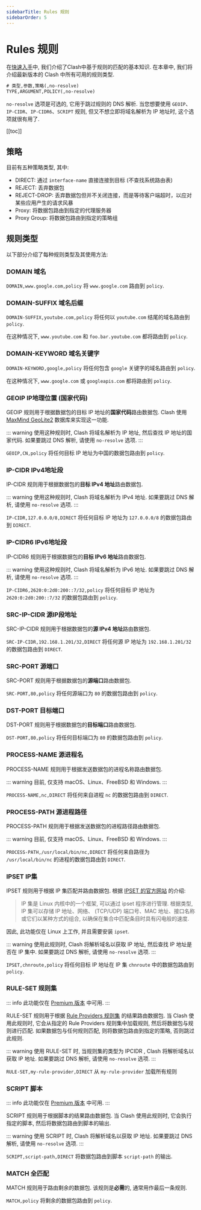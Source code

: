 ```yaml
---
sidebarTitle: Rules 规则
sidebarOrder: 5
---
```


# Rules 规则

在[快速入手](/zh_CN/configuration/getting-started)中, 我们介绍了Clash中基于规则的匹配的基本知识. 在本章中, 我们将介绍最新版本的 Clash 中所有可用的规则类型.

```txt
# 类型,参数,策略(,no-resolve)
TYPE,ARGUMENT,POLICY(,no-resolve)
```

`no-resolve` 选项是可选的, 它用于跳过规则的 DNS 解析. 当您想要使用 `GEOIP`、`IP-CIDR`、`IP-CIDR6`、`SCRIPT` 规则, 但又不想立即将域名解析为 IP 地址时, 这个选项就很有用了.

[[toc]]

## 策略

目前有五种策略类型, 其中:

- DIRECT: 通过 `interface-name` 直接连接到目标 (不查找系统路由表)
- REJECT: 丢弃数据包
- REJECT-DROP: 丢弃数据包但并不关闭连接，而是等待客户端超时，以应对某些应用产生的请求风暴
- Proxy: 将数据包路由到指定的代理服务器
- Proxy Group: 将数据包路由到指定的策略组

## 规则类型

以下部分介绍了每种规则类型及其使用方法:

### DOMAIN 域名

`DOMAIN,www.google.com,policy` 将 `www.google.com` 路由到 `policy`.

### DOMAIN-SUFFIX 域名后缀

`DOMAIN-SUFFIX,youtube.com,policy` 将任何以 `youtube.com` 结尾的域名路由到 `policy`.

在这种情况下, `www.youtube.com` 和 `foo.bar.youtube.com` 都将路由到 `policy`.

### DOMAIN-KEYWORD 域名关键字

`DOMAIN-KEYWORD,google,policy` 将任何包含 `google` 关键字的域名路由到 `policy`.

在这种情况下, `www.google.com` 或 `googleapis.com` 都将路由到 `policy`.

### GEOIP IP地理位置 (国家代码)

GEOIP 规则用于根据数据包的目标 IP 地址的**国家代码**路由数据包. Clash 使用 [MaxMind GeoLite2](https://dev.maxmind.com/geoip/geoip2/geolite2/) 数据库来实现这一功能.

::: warning
使用这种规则时, Clash 将域名解析为 IP 地址, 然后查找 IP 地址的国家代码.
如果要跳过 DNS 解析, 请使用 `no-resolve` 选项.
:::

`GEOIP,CN,policy` 将任何目标 IP 地址为中国的数据包路由到 `policy`.

### IP-CIDR IPv4地址段

IP-CIDR 规则用于根据数据包的**目标 IPv4 地址**路由数据包.

::: warning
使用这种规则时, Clash 将域名解析为 IPv4 地址.
如果要跳过 DNS 解析, 请使用 `no-resolve` 选项.
:::

`IP-CIDR,127.0.0.0/8,DIRECT` 将任何目标 IP 地址为 `127.0.0.0/8` 的数据包路由到 `DIRECT`.

### IP-CIDR6 IPv6地址段

IP-CIDR6 规则用于根据数据包的**目标 IPv6 地址**路由数据包.

::: warning
使用这种规则时, Clash 将域名解析为 IPv6 地址.
如果要跳过 DNS 解析, 请使用 `no-resolve` 选项.
:::

`IP-CIDR6,2620:0:2d0:200::7/32,policy` 将任何目标 IP 地址为 `2620:0:2d0:200::7/32` 的数据包路由到 `policy`.

### SRC-IP-CIDR 源IP段地址

SRC-IP-CIDR 规则用于根据数据包的**源 IPv4 地址**路由数据包.

`SRC-IP-CIDR,192.168.1.201/32,DIRECT` 将任何源 IP 地址为 `192.168.1.201/32` 的数据包路由到 `DIRECT`.

### SRC-PORT 源端口

SRC-PORT 规则用于根据数据包的**源端口**路由数据包.

`SRC-PORT,80,policy` 将任何源端口为 `80` 的数据包路由到 `policy`.

### DST-PORT 目标端口

DST-PORT 规则用于根据数据包的**目标端口**路由数据包.

`DST-PORT,80,policy` 将任何目标端口为 `80` 的数据包路由到 `policy`.

### PROCESS-NAME 源进程名

PROCESS-NAME 规则用于根据发送数据包的进程名称路由数据包.

::: warning
目前, 仅支持 macOS、Linux、FreeBSD 和 Windows.
:::

`PROCESS-NAME,nc,DIRECT` 将任何来自进程 `nc` 的数据包路由到 `DIRECT`.

### PROCESS-PATH 源进程路径

PROCESS-PATH 规则用于根据发送数据包的进程路径路由数据包.

::: warning
目前, 仅支持 macOS、Linux、FreeBSD 和 Windows.
:::

`PROCESS-PATH,/usr/local/bin/nc,DIRECT` 将任何来自路径为 `/usr/local/bin/nc` 的进程的数据包路由到 `DIRECT`.

### IPSET IP集

IPSET 规则用于根据 IP 集匹配并路由数据包. 根据 [IPSET 的官方网站](https://ipset.netfilter.org/) 的介绍:

> IP 集是 Linux 内核中的一个框架, 可以通过 ipset 程序进行管理. 根据类型, IP 集可以存储 IP 地址、网络、 (TCP/UDP) 端口号、MAC 地址、接口名称或它们以某种方式的组合, 以确保在集合中匹配条目时具有闪电般的速度.

因此, 此功能仅在 Linux 上工作, 并且需要安装 `ipset`.

::: warning
使用此规则时, Clash 将解析域名以获取 IP 地址, 然后查找 IP 地址是否在 IP 集中.
如果要跳过 DNS 解析, 请使用 `no-resolve` 选项.
:::

`IPSET,chnroute,policy` 将任何目标 IP 地址在 IP 集 `chnroute` 中的数据包路由到 `policy`.

### RULE-SET 规则集

::: info
此功能仅在 [Premium 版本](/zh_CN/premium/introduction) 中可用.
:::

RULE-SET 规则用于根据 [Rule Providers 规则集](/zh_CN/premium/rule-providers) 的结果路由数据包. 当 Clash 使用此规则时, 它会从指定的 Rule Providers 规则集中加载规则, 然后将数据包与规则进行匹配. 如果数据包与任何规则匹配, 则将数据包路由到指定的策略, 否则跳过此规则.

::: warning
使用 RULE-SET 时, 当规则集的类型为 IPCIDR , Clash 将解析域名以获取 IP 地址.
如果要跳过 DNS 解析, 请使用 `no-resolve` 选项.
:::

`RULE-SET,my-rule-provider,DIRECT` 从 `my-rule-provider` 加载所有规则

### SCRIPT 脚本

::: info
此功能仅在 [Premium 版本](/zh_CN/premium/introduction) 中可用.
:::

SCRIPT 规则用于根据脚本的结果路由数据包. 当 Clash 使用此规则时, 它会执行指定的脚本, 然后将数据包路由到脚本的输出.

::: warning
使用 SCRIPT 时, Clash 将解析域名以获取 IP 地址.
如果要跳过 DNS 解析, 请使用 `no-resolve` 选项.
:::

`SCRIPT,script-path,DIRECT` 将数据包路由到脚本 `script-path` 的输出.

### MATCH 全匹配

MATCH 规则用于路由剩余的数据包. 该规则是**必需**的, 通常用作最后一条规则.

`MATCH,policy` 将剩余的数据包路由到 `policy`.
